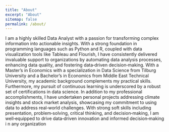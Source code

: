```yaml
---
title: "About"
excerpt: "About"
sitemap: false
permalink: /about/
---
```


I am a highly skilled Data Analyst with a passion for transforming complex information into actionable insights. With a strong foundation in programming languages such as Python and R, coupled with data visualization tools like Tableau and Flourish, I have consistently delivered invaluable support to organizations by automating data analysis
processes, enhancing data quality, and fostering data‑driven decision‑making. With a Master’s in Economics with a specialization in Data Science from Tilburg University and a Bachelor’s in Economics from Middle East Technical University, my academic background complements my practical skills. Furthermore, my pursuit of continuous learning is underscored by a robust set of certifications in data science. In addition to my professional accomplishments, I have undertaken personal projects addressing climate insights and stock market analysis, showcasing my commitment to using data to address real‑world challenges. With strong soft skills including presentation, problem‑solving, critical thinking, and decision‑making, I am well‑equipped to drive data‑driven innovation and informed decision‑making i n any organization
